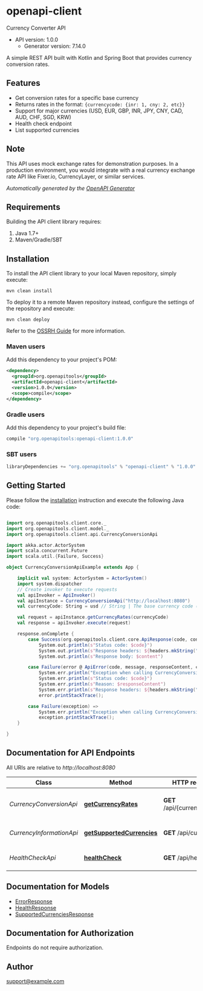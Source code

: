 # openapi-client

Currency Converter API
- API version: 1.0.0
  - Generator version: 7.14.0

A simple REST API built with Kotlin and Spring Boot that provides currency conversion rates.

## Features
- Get conversion rates for a specific base currency
- Returns rates in the format: `{currencycode: {inr: 1, cny: 2, etc}}`
- Support for major currencies (USD, EUR, GBP, INR, JPY, CNY, CAD, AUD, CHF, SGD, KRW)
- Health check endpoint
- List supported currencies

## Note
This API uses mock exchange rates for demonstration purposes. In a production environment, you would integrate with a real currency exchange rate API like Fixer.io, CurrencyLayer, or similar services.


*Automatically generated by the [OpenAPI Generator](https://openapi-generator.tech)*

## Requirements

Building the API client library requires:
1. Java 1.7+
2. Maven/Gradle/SBT

## Installation

To install the API client library to your local Maven repository, simply execute:

```shell
mvn clean install
```

To deploy it to a remote Maven repository instead, configure the settings of the repository and execute:

```shell
mvn clean deploy
```

Refer to the [OSSRH Guide](http://central.sonatype.org/pages/ossrh-guide.html) for more information.

### Maven users

Add this dependency to your project's POM:

```xml
<dependency>
  <groupId>org.openapitools</groupId>
  <artifactId>openapi-client</artifactId>
  <version>1.0.0</version>
  <scope>compile</scope>
</dependency>
```

### Gradle users

Add this dependency to your project's build file:

```groovy
compile "org.openapitools:openapi-client:1.0.0"
```

### SBT users

```scala
libraryDependencies += "org.openapitools" % "openapi-client" % "1.0.0"
```

## Getting Started

Please follow the [installation](#installation) instruction and execute the following Java code:

```scala

import org.openapitools.client.core._
import org.openapitools.client.model._
import org.openapitools.client.api.CurrencyConversionApi

import akka.actor.ActorSystem
import scala.concurrent.Future
import scala.util.{Failure, Success}

object CurrencyConversionApiExample extends App {

    implicit val system: ActorSystem = ActorSystem()
    import system.dispatcher
    // Create invoker to execute requests
    val apiInvoker = ApiInvoker()
    val apiInstance = CurrencyConversionApi("http://localhost:8080")
    val currencyCode: String = usd // String | The base currency code (case-insensitive)

    val request = apiInstance.getCurrencyRates(currencyCode)
    val response = apiInvoker.execute(request)

    response.onComplete {
        case Success(org.openapitools.client.core.ApiResponse(code, content, headers)) =>
            System.out.println(s"Status code: $code}")
            System.out.println(s"Response headers: ${headers.mkString(", ")}")
            System.out.println(s"Response body: $content")

        case Failure(error @ ApiError(code, message, responseContent, cause, headers)) =>
            System.err.println("Exception when calling CurrencyConversionApi#getCurrencyRates")
            System.err.println(s"Status code: $code}")
            System.err.println(s"Reason: $responseContent")
            System.err.println(s"Response headers: ${headers.mkString(", ")}")
            error.printStackTrace();

        case Failure(exception) =>
            System.err.println("Exception when calling CurrencyConversionApi#getCurrencyRates")
            exception.printStackTrace();
    }

}

```

## Documentation for API Endpoints

All URIs are relative to *http://localhost:8080*

Class | Method | HTTP request | Description
------------ | ------------- | ------------- | -------------
*CurrencyConversionApi* | [**getCurrencyRates**](docs/CurrencyConversionApi.md#getCurrencyRates) | **GET** /api/{currencyCode} | Get currency conversion rates
*CurrencyInformationApi* | [**getSupportedCurrencies**](docs/CurrencyInformationApi.md#getSupportedCurrencies) | **GET** /api/currencies | Get supported currencies
*HealthCheckApi* | [**healthCheck**](docs/HealthCheckApi.md#healthCheck) | **GET** /api/health | Health check endpoint


## Documentation for Models

 - [ErrorResponse](docs/ErrorResponse.md)
 - [HealthResponse](docs/HealthResponse.md)
 - [SupportedCurrenciesResponse](docs/SupportedCurrenciesResponse.md)


<a id="documentation-for-authorization"></a>
## Documentation for Authorization

Endpoints do not require authorization.


## Author

support@example.com

